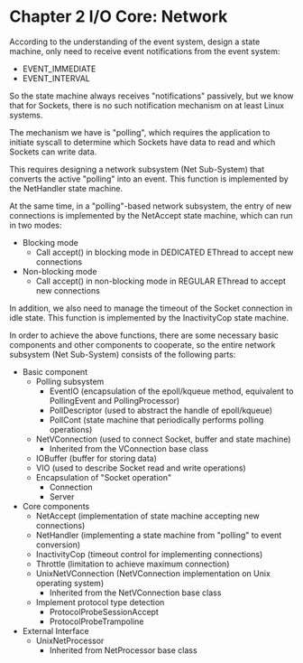 # Chapter 2 I/O Core: Network

According to the understanding of the event system, design a state machine, only need to receive event notifications from the event system:

  - EVENT_IMMEDIATE
  - EVENT_INTERVAL

So the state machine always receives "notifications" passively, but we know that for Sockets, there is no such notification mechanism on at least Linux systems.

The mechanism we have is "polling", which requires the application to initiate syscall to determine which Sockets have data to read and which Sockets can write data.

This requires designing a network subsystem (Net Sub-System) that converts the active "polling" into an event. This function is implemented by the NetHandler state machine.

At the same time, in a "polling"-based network subsystem, the entry of new connections is implemented by the NetAccept state machine, which can run in two modes:


  - Blocking mode
    - Call accept() in blocking mode in DEDICATED EThread to accept new connections
  - Non-blocking mode
    - Call accept() in non-blocking mode in REGULAR EThread to accept new connections

In addition, we also need to manage the timeout of the Socket connection in idle state. This function is implemented by the InactivityCop state machine.

In order to achieve the above functions, there are some necessary basic components and other components to cooperate, so the entire network subsystem (Net Sub-System) consists of the following parts:

  - Basic component
    - Polling subsystem
      - EventIO (encapsulation of the epoll/kqueue method, equivalent to PollingEvent and PollingProcessor)
      - PollDescriptor (used to abstract the handle of epoll/kqueue)
      - PollCont (state machine that periodically performs polling operations)
    - NetVConnection (used to connect Socket, buffer and state machine)
      - Inherited from the VConnection base class
    - IOBuffer (buffer for storing data)
    - VIO (used to describe Socket read and write operations)
    - Encapsulation of "Socket operation"
      - Connection
      - Server
  - Core components
    - NetAccept (implementation of state machine accepting new connections)
    - NetHandler (implementing a state machine from "polling" to event conversion)
    - InactivityCop (timeout control for implementing connections)
    - Throttle (limitation to achieve maximum connection)
    - UnixNetVConnection (NetVConnection implementation on Unix operating system)
      - Inherited from the NetVConnection base class
    - Implement protocol type detection
      - ProtocolProbeSessionAccept
      - ProtocolProbeTrampoline
  - External Interface
    - UnixNetProcessor
      - Inherited from NetProcessor base class

